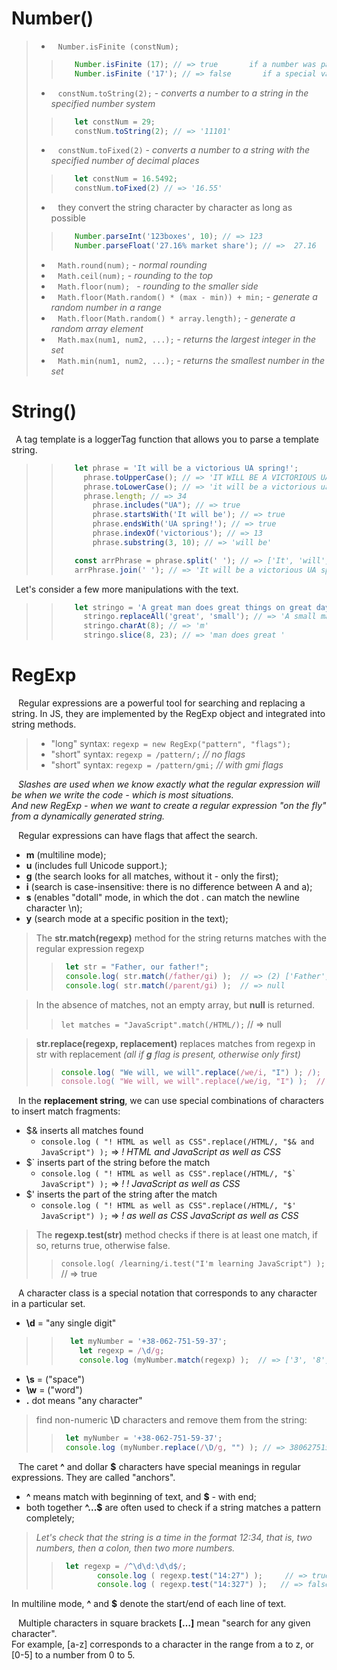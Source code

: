 # Number()

> * &ensp; ``Number.isFinite (constNum);`` <br>
> > ```javascript
> >    Number.isFinite (17); // => true       if a number was passed to it during the call
> >    Number.isFinite ('17'); // => false       if a special value or non-numeric type is passed
> > ```
> * &ensp; ``constNum.toString(2);`` - _converts a number to a string in the specified number system_ <br>
> > ```javascript
> >    let constNum = 29;
> >    constNum.toString(2); // => '11101'
> > ```
> * &ensp; ``constNum.toFixed(2)`` - _converts a number to a string with the specified number of decimal places_  <br>
> > ```javascript
> >    let constNum = 16.5492;
> >    constNum.toFixed(2) // => '16.55'
> > ```
> * &ensp; they convert the string character by character as long as possible
> > ```javascript
> >    Number.parseInt('123boxes', 10); // => 123
> >    Number.parseFloat('27.16% market share'); // =>  27.16
> > ```
> * &ensp; ``Math.round(num);`` - _normal rounding_
> * &ensp; ``Math.ceil(num);`` - _rounding to the top_
> * &ensp; ``Math.floor(num); `` - _rounding to the smaller side_
> * &ensp; ``Math.floor(Math.random() * (max - min)) + min;`` - _generate a random number in a range_
> * &ensp; ``Math.floor(Math.random() * array.length);`` -  _generate a random array element_
> * &ensp; ``Math.max(num1, num2, ...);`` - _returns the largest integer in the set_
> * &ensp; ``Math.min(num1, num2, ...);`` - _returns the smallest number in the set_

# String()

&ensp;A tag template is a loggerTag function that allows you to parse a template string.
> > ```javascript
> >    let phrase = 'It will be a victorious UA spring!';
> >      phrase.toUpperCase(); // => 'IT WILL BE A VICTORIOUS UA SPRING!'
> >      phrase.toLowerCase(); // => 'it will be a victorious ua spring!'
> >      phrase.length; // => 34
> >        phrase.includes("UA"); // => true
> >        phrase.startsWith('It will be'); // => true
> >        phrase.endsWith('UA spring!'); // => true
> >        phrase.indexOf('victorious'); // => 13
> >        phrase.substring(3, 10); // => 'will be'
> >
> >    const arrPhrase = phrase.split(' '); // => ['It', 'will', 'be', 'a', 'victorious', 'UA', 'spring!']
> >    arrPhrase.join(' '); // => 'It will be a victorious UA spring!'
> > ```

&ensp;Let's consider a few more manipulations with the text.
> > ```javascript
> >    let stringo = 'A great man does great things on great days.';
> >      stringo.replaceAll('great', 'small'); // => 'A small man does small things on small days.'
> >      stringo.charAt(8); // => 'm'
> >      stringo.slice(8, 23); // => 'man does great '
> > ```

# RegExp

&ensp; Regular expressions are a powerful tool for searching and replacing a string. In JS, they are implemented by the RegExp object and integrated into string methods.
> * "long" syntax: ``regexp = new RegExp("pattern", "flags");``
> * "short" syntax: ``regexp = /pattern/;``     _// no flags_
> * "short" syntax: ``regexp = /pattern/gmi;``    _// with gmi flags_

&ensp;  _Slashes are used when we know exactly what the regular expression will be when we write the code - which is most situations._<br>
_And new RegExp - when we want to create a regular expression "on the fly" from a dynamically generated string._

&ensp; Regular expressions can have flags that affect the search.
+ **m** (multiline mode);
+ **u** (includes full Unicode support.);
+ **g** (the search looks for all matches, without it - only the first);
+ **i** (search is case-insensitive: there is no difference between A and a);
+ **s** (enables "dotall" mode, in which the dot . can match the newline character \n);
+ **y** (search mode at a specific position in the text);

> The **str.match(regexp)** method for the string returns matches with the regular expression regexp
> > ```javascript
> >  let str = "Father, our father!";
> >  console.log( str.match(/father/gi) );  // => (2) ['Father', 'father']
> >  console.log( str.match(/parent/gi) );  // => null
> > ```

> In the absence of matches, not an empty array, but **null** is returned.
> > ``let matches = "JavaScript".match(/HTML/);``   // => null

> **str.replace(regexp, replacement)** replaces matches from regexp in str with replacement _(all if **g** flag is present, otherwise only first)_
> > ```javascript
> > console.log( "We will, we will".replace(/we/i, "I") ); /);  // => I will, we will
> > console.log( "We will, we will".replace(/we/ig, "I") );  // => I will, I will
> > ```

&ensp; In the **replacement string**, we can use special combinations of characters to insert match fragments:
+ $& inserts all matches found
  - ``console.log ( "! HTML as well as CSS".replace(/HTML/, "$& and JavaScript") );`` => _! HTML and JavaScript as well as CSS_
+ $` inserts part of the string before the match
  - ``console.log ( "! HTML as well as CSS".replace(/HTML/, "$` JavaScript") );`` => _! !  JavaScript as well as CSS_
+ $' inserts the part of the string after the match
  - ``console.log ( "! HTML as well as CSS".replace(/HTML/, "$' JavaScript") );`` => _!  as well as CSS JavaScript as well as CSS_

> The **regexp.test(str)** method checks if there is at least one match, if so, returns true, otherwise false.
> > ``console.log( /learning/i.test("I'm learning JavaScript") );``  // => true

&ensp; A character class is a special notation that corresponds to any character in a particular set.<br>
+ **\d** = "any single digit"
> > ```javascript
> >   let myNumber = '+38-062-751-59-37';
> >		let regexp = /\d/g;
> >		console.log (myNumber.match(regexp) );  // => ['3', '8', '0', '6', '2', '7', '5', '1', '5', '9', '3', '7']
> > ```
+ **\s** = ("space")
+ **\w** = ("word")
+ **.** dot means "any character"

> find non-numeric **\D** characters and remove them from the string:
> > ```javascript
> >  let myNumber = '+38-062-751-59-37';
> >  console.log (myNumber.replace(/\D/g, "") ); // => 380627515937
> > ```

&ensp; The caret **^** and dollar **$** characters have special meanings in regular expressions. They are called "anchors".
+ **^** means match with beginning of text, and **$** - with end;
+ both together **^...$** are often used to check if a string matches a pattern completely;
> _Let's check that the string is a time in the format 12:34, that is, two numbers, then a colon, then two more numbers._
> > ```javascript
> >  let regexp = /^\d\d:\d\d$/;
> >			console.log ( regexp.test("14:27") );     // => true
> >			console.log ( regexp.test("14:327") );   // => false
> > ```
In multiline mode, **^** and **$** denote the start/end of each line of text.

&ensp; Multiple characters in square brackets **[…]** mean "search for any given character".<br>
For example, [a-z] corresponds to a character in the range from a to z, or [0-5] to a number from 0 to 5.




